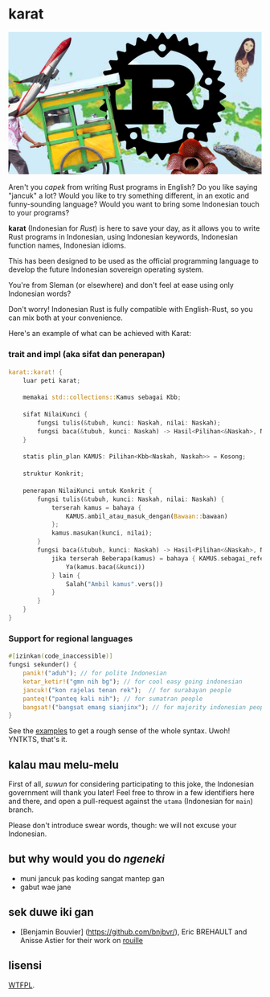 # karat

![](https://github.com/annurdien/karat/raw/utama/logo.jpg)

Aren't you _capek_ from writing Rust programs in English? Do you like saying
"jancuk" a lot? Would you like to try something different, in an exotic and
funny-sounding language? Would you want to bring some Indonesian touch to your
programs?

**karat** (Indonesian for _Rust_) is here to save your day, as it allows you to
write Rust programs in Indonesian, using Indonesian keywords, Indonesian function names,
Indonesian idioms.

This has been designed to be used as the official programming language to
develop the future Indonesian sovereign operating system. 

You're from Sleman (or elsewhere) and don't feel at ease using only Indonesian words? 

Don't worry!
Indonesian Rust is fully compatible with English-Rust, so you can mix both at your
convenience.

Here's an example of what can be achieved with Karat:

### trait and impl (aka sifat dan penerapan)

```rust
karat::karat! {
    luar peti karat;

    memakai std::collections::Kamus sebagai Kbb;

    sifat NilaiKunci {
        fungsi tulis(&tubuh, kunci: Naskah, nilai: Naskah);
        fungsi baca(&tubuh, kunci: Naskah) -> Hasil<Pilihan<&Naskah>, Naskah>;
    }

    statis plin_plan KAMUS: Pilihan<Kbb<Naskah, Naskah>> = Kosong;

    struktur Konkrit;

    penerapan NilaiKunci untuk Konkrit {
        fungsi tulis(&tubuh, kunci: Naskah, nilai: Naskah) {
            terserah kamus = bahaya {
                KAMUS.ambil_atau_masuk_dengan(Bawaan::bawaan)
            };
            kamus.masukan(kunci, nilai);
        }
        fungsi baca(&tubuh, kunci: Naskah) -> Hasil<Pilihan<&Naskah>, Naskah> {
            jika terserah Beberapa(kamus) = bahaya { KAMUS.sebagai_referensi() } {
                Ya(kamus.baca(&kunci))
            } lain {
                Salah("Ambil kamus".vers())
            }
        }
    }
}
```

### Support for regional languages

```rust
#[izinkan(code_inaccessible)]
fungsi sekunder() {
    panik!("aduh"); // for polite Indonesian
    ketar_ketir!("gmn nih bg"); // for cool easy going indonesian
    jancuk!("kon rajelas tenan rek");  // for surabayan people
    panteq!("panteq kali nih"); // for sumatran people
    bangsat!("bangsat emang sianjinx"); // for majority indonesian people
}
```

See the [examples](./examples/src/main.rs) to get a rough sense of the whole
syntax. Uwoh! YNTKTS, that's it.

## kalau mau melu-melu

First of all, _suwun_ for considering participating to this joke, the
Indonesian government will thank you later! Feel free to throw in a few identifiers
here and there, and open a pull-request against the `utama` (Indonesian for
`main`) branch.

Please don't introduce swear words, though: we will not excuse your Indonesian.

## but why would you do _ngeneki_

- muni jancuk pas koding sangat mantep gan
- gabut wae jane

## sek duwe iki gan
- [Benjamin Bouvier] (https://github.com/bnjbvr/), Eric BREHAULT and Anisse Astier for their work on [rouille](https://github.com/bnjbvr/rouille)

## lisensi

[WTFPL](http://www.wtfpl.net/).
